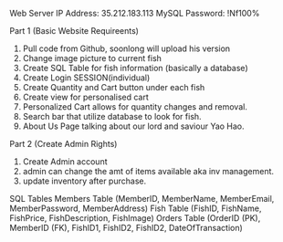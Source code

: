 Web Server IP Address:  35.212.183.113
MySQL Password: !Nf100%

Part 1 (Basic Website Requireents)
1. Pull code from Github, soonlong will upload his version
2. Change image picture to current fish
3. Create SQL Table for fish information (basically a database)
4. Create Login SESSION(individual)
5. Create Quantity and Cart button under each fish
6. Create view for personalised cart
7. Personalized Cart allows for quantity changes and removal.
8. Search bar that utilize database to look for fish.
9. About Us Page talking about our lord and saviour Yao Hao. 
   
Part 2 (Create Admin Rights)
1. Create Admin account
2. admin can change the amt of items available aka inv management.
3. update inventory after purchase.

SQL Tables
Members Table (MemberID, MemberName, MemberEmail, MemberPassword, MemberAddress)
Fish Table (FishID, FishName, FishPrice, FishDescription, FishImage)
Orders Table (OrderID (PK), MemberID (FK), FishID1, FishID2, FishID2, DateOfTransaction)